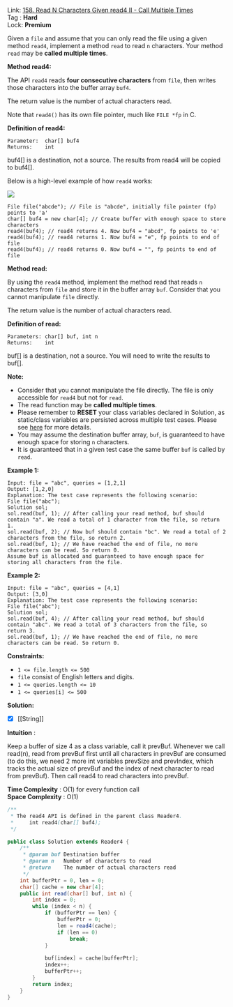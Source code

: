 Link: [158. Read N Characters Given read4 II - Call Multiple Times](https://leetcode.com/problems/read-n-characters-given-read4-ii-call-multiple-times/) <br>
Tag : **Hard**<br>
Lock: **Premium**

Given a `file` and assume that you can only read the file using a given method `read4`, implement a method `read` to read `n` characters. Your method `read` may be **called multiple times**.

**Method read4:**

The API `read4` reads **four consecutive characters** from `file`, then writes those characters into the buffer array `buf4`.

The return value is the number of actual characters read.

Note that `read4()` has its own file pointer, much like `FILE *fp` in C.

**Definition of read4:**

    Parameter:  char[] buf4
    Returns:    int

buf4[] is a destination, not a source. The results from read4 will be copied to buf4[].

Below is a high-level example of how `read4` works:

![](https://assets.leetcode.com/uploads/2020/07/01/157_example.png)

```
File file("abcde"); // File is "abcde", initially file pointer (fp) points to 'a'
char[] buf4 = new char[4]; // Create buffer with enough space to store characters
read4(buf4); // read4 returns 4. Now buf4 = "abcd", fp points to 'e'
read4(buf4); // read4 returns 1. Now buf4 = "e", fp points to end of file
read4(buf4); // read4 returns 0. Now buf4 = "", fp points to end of file
```

**Method read:**

By using the `read4` method, implement the method read that reads `n` characters from `file` and store it in the buffer array `buf`. Consider that you cannot manipulate `file` directly.

The return value is the number of actual characters read.

**Definition of read:**

    Parameters:	char[] buf, int n
    Returns:	int

buf[] is a destination, not a source. You will need to write the results to buf[].

**Note:**

-   Consider that you cannot manipulate the file directly. The file is only accessible for `read4` but not for `read`.
-   The read function may be **called multiple times**.
-   Please remember to **RESET** your class variables declared in Solution, as static/class variables are persisted across multiple test cases. Please see [here](https://leetcode.com/faq/) for more details.
-   You may assume the destination buffer array, `buf`, is guaranteed to have enough space for storing `n` characters.
-   It is guaranteed that in a given test case the same buffer `buf` is called by `read`.

**Example 1:**
```
Input: file = "abc", queries = [1,2,1]
Output: [1,2,0]
Explanation: The test case represents the following scenario:
File file("abc");
Solution sol;
sol.read(buf, 1); // After calling your read method, buf should contain "a". We read a total of 1 character from the file, so return 1.
sol.read(buf, 2); // Now buf should contain "bc". We read a total of 2 characters from the file, so return 2.
sol.read(buf, 1); // We have reached the end of file, no more characters can be read. So return 0.
Assume buf is allocated and guaranteed to have enough space for storing all characters from the file.
```

**Example 2:**
```
Input: file = "abc", queries = [4,1]
Output: [3,0]
Explanation: The test case represents the following scenario:
File file("abc");
Solution sol;
sol.read(buf, 4); // After calling your read method, buf should contain "abc". We read a total of 3 characters from the file, so return 3.
sol.read(buf, 1); // We have reached the end of file, no more characters can be read. So return 0.
```

**Constraints:**
-   `1 <= file.length <= 500`
-   `file` consist of English letters and digits.
-   `1 <= queries.length <= 10`
-   `1 <= queries[i] <= 500`


**Solution:**

- [x] [[String]]

**Intuition** :

Keep a buffer of size 4 as a class variable, call it prevBuf.
Whenever we call read(n), read from prevBuf first until all characters in prevBuf are consumed (to do this, we need 2 more int variables prevSize and prevIndex, which tracks the actual size of prevBuf and the index of next character to read from prevBuf). Then call read4 to read characters into prevBuf.

**Time Complexity** : O(1) for every function call<br>
**Space Complexity** : O(1)

```java
/**
 * The read4 API is defined in the parent class Reader4.
 *     int read4(char[] buf4); 
 */

public class Solution extends Reader4 {
    /**
     * @param buf Destination buffer
     * @param n   Number of characters to read
     * @return    The number of actual characters read
     */
    int bufferPtr = 0, len = 0;
    char[] cache = new char[4];
    public int read(char[] buf, int n) {
        int index = 0;
        while (index < n) {
            if (bufferPtr == len) {
                bufferPtr = 0;
                len = read4(cache);
                if (len == 0)
                    break;
            }
            
            buf[index] = cache[bufferPtr];
            index++;
            bufferPtr++;
        }
        return index;
    }
}
```
